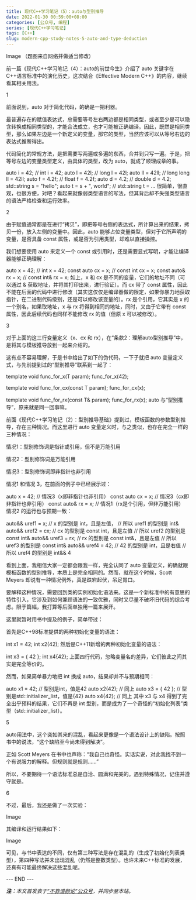 ```yaml
---
title: 现代C++学习笔记（5）：auto与型别推导
date: 2022-01-30 00:59:00+08:00
categories: [公众号, 编程]
series: [现代C++学习笔记]
tags: [C++]
slug: modern-cpp-study-notes-5-auto-and-type-deduction
---
```


Image
（题图来自网络并做适当修改）

前一篇《现代C++学习笔记（4）：auto的前世今生》介绍了 auto 关键字在 C++语言标准中的演化历史，这次结合《Effective Modern C++》的内容，继续看其相关用法。

1

前面说到，auto 对于简化代码，的确是一把利器。

最普遍存在的赋值表达式，总需要等号左右两边都是相同类型，或者至少是可以隐含转换成相同类型的，才能合法成立，也才可能被正确编译。因此，既然是相同类型，那么如果左边是一个新定义的变量，那它的类型，当然应该可以从等号右边的表达式推断得出。

代码简化的常规方法，是把需要写两遍或多遍的东西，合并到只写一遍。于是，把等号左边的变量类型定义，由具体的类型，改为 auto，就成了顺理成章的事。

auto i = 42; // int i = 42;
auto l = 42l; // long l = 42l;
auto ll = 42ll; // long long ll = 42ll;
auto f = 4.2f; // float f = 4.2f;
auto d = 4.2; // double d = 4.2;
std::string s = "hello";
auto t = s + ", world"; // std::string t = ...
很简单，很直观，也很方便，对吧？看起来就像弱类型语言的写法，但其背后却不失强类型语言的语法严格检查和运行效率。

2

由于赋值通常都是在进行“拷贝”，即把等号右侧的表达式，所计算出来的结果，拷贝一份，放入左侧的变量中。因此，auto 能够占位变量类型，但对于它所声明的变量，是否具备 const 属性，或是否为引用类型，却难以直接操控。

我们想要使用 auto 来定义一个 const 或引用时，还是需要显式写明，才能让编译器能够正确理解：

auto x = 42; // int x = 42;
const auto cx = x; // const int cx = x;
const auto& rx = x; // const int& rx = x;
如上，x 和 cx 是不同的变量，它们的地址不同（可以通过 & 获取地址，并将其打印出来，进行验证）。而 cx 带了 const 属性，因此不能在后面的代码中进行修改（其实这仅仅是编译器做的限定，如果你暴力地获取指针，在二进制代码级别，还是可以修改该变量的）。rx 是个引用，它其实是 x 的一个别名，如果取地址，x 与 rx 将得到相同的地址，同时，又由于它带有 const 属性，因此后续代码也同样不能修改 rx 的值（但原 x 可以被修改）。

3

对于上面的这三行变量定义（x、cx 和 rx），在“条款2：理解auto型别推导”中，是将其与模板推导放到一起来介绍的。

这有点不容易理解，于是书中给出了如下的伪代码，一下子就把 auto 变量定义式，与先前提到过的“型别推导”联系到一起了：

template<typename T>
void func_for_x(T param);
func_for_x(42);

template<typename T>
void func_for_cx(const T param);
func_for_cx(x);

template<typename T>
void func_for_rx(const T& param);
func_for_rx(x);
auto 与“型别推导”，原来就是同一回事嘛。

前面《现代C++学习笔记（2）：型别推导基础》提到过，模板函数的参数型别推导，存在三种情况。而这里进行 auto 变量定义时，与之类似，也存在完全一样的三种情况：

情况1：型别修饰词是指针或引用，但不是万能引用

情况2：型别修饰词是万能引用

情况3：型别修饰词即非指针也非引用

情况1 和情况 3，在前面的例子中已经展示过：

auto x = 42; // 情况3（x即非指针也非引用）
const auto cx = x; // 情况3（cx即非指针也非引用）
const auto& rx = x; // 情况1（rx是个引用，但非万能引用）
情况2 的运行也与预期一致：

auto&& uref1 = x; // x 的型别是 int，且是左值，
                  // 所以 uref1 的型别是 int&
auto&& uref2 = cx; // cx 的型别是 const int，且是左值
                   // 所以 uref2 的型别是 const int&
auto&& uref3 = rx; // rx 的型别是 const int&，且是左值
                   // 所以 uref3 的型别是 const int&
auto&& uref4 = 42; // 42 的型别是 int，且是右值
                   // 所以 uref4 的型别是 int&&
4

看到上面，我相信大家一定都会跟我一样，完全认同了 auto 变量定义，的确就跟模板函数的型别推导，本质上是完全相同的。然而，就在这个时候，Scott Meyers 却说有一种情况例外，真是跌宕起伏，吊足胃口。

要解释这种情况，需要回到类的实例初始化语法来。这是一个新标准中的有意思的特性引入，它涉及到如何兼顾语法的一致优雅，同时又尽量不破坏旧代码的综合考虑。限于篇幅，我打算等后面单独用一篇来展开。

这里就暂时用书中提及的例子，简单带过：

首先是C++98标准提供的两种初始化变量的语法：

int x1 = 42;
int x2(42);
然后是C++11新增的两种初始化变量的语法：

int x3 = { 42 };
int x4{42};
上面四行代码，忽略变量名的差异，它们彼此之间其实是完全等价的。

然而，如果简单暴力地把 int 换成 auto，结果却并不与预期相同：

auto x1 = 42; // 型别是int，值是42
auto x2(42); // 同上
auto x3 = { 42 }; // 型别是std::initializer_list<int>，值是{42}
auto x4{42}; // 同上
其中 x3 与 x4 得到了完全出乎预料的结果，它们不再是 int 型别，而是成为了一个奇怪的“初始化列表”类型（std::initializer_list<int>）。

5

auto用法中，这个突如其来的混乱，看起来更像是一个语法设计上的缺陷。按照书中的说法，“这个缺陷至今尚未得到解决”。

正如 Scott Meyers 在书中也声称：“我自己也奇怪。实话实说，对此我找不到一个有说服力的解释。但规则就是规则……”

所以，不要期待一个语法标准总是自洽、圆满和完美的。遇到特殊情况，记住并遵守就是。

6

不过，最后，我还是做了一次实验：

Image

其编译和运行结果如下：

Image

可见，与书中表达的不同，仅有第三种写法是存在混乱的（生成了初始化列表类型），第四种写法并未出现混乱（仍然是整数类型）。也许未来C++标准的发展，还真有可能最终解决这些混乱呢。

<div class="p-5 text-center">--- END ---</div>

<i><b>注：</b>本文首发表于[“不靠谱颜论”公众号](https://mp.weixin.qq.com/s/Eb1ZCZtlDU2Ajt3r5zOLWw)，并同步至本站。</i>
